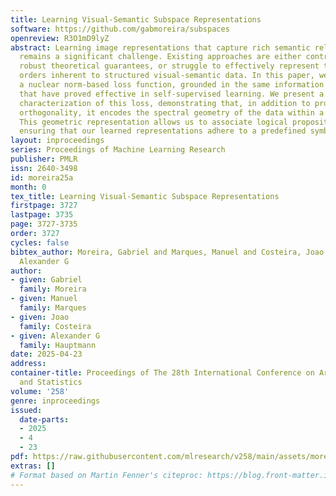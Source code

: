 ```yaml
---
title: Learning Visual-Semantic Subspace Representations
software: https://github.com/gabmoreira/subspaces
openreview: R3O1mD9lyZ
abstract: Learning image representations that capture rich semantic relationships
  remains a significant challenge. Existing approaches are either contrastive, lacking
  robust theoretical guarantees, or struggle to effectively represent the partial
  orders inherent to structured visual-semantic data. In this paper, we introduce
  a nuclear norm-based loss function, grounded in the same information theoretic principles
  that have proved effective in self-supervised learning. We present a theoretical
  characterization of this loss, demonstrating that, in addition to promoting class
  orthogonality, it encodes the spectral geometry of the data within a subspace lattice.
  This geometric representation allows us to associate logical propositions with subspaces,
  ensuring that our learned representations adhere to a predefined symbolic structure.
layout: inproceedings
series: Proceedings of Machine Learning Research
publisher: PMLR
issn: 2640-3498
id: moreira25a
month: 0
tex_title: Learning Visual-Semantic Subspace Representations
firstpage: 3727
lastpage: 3735
page: 3727-3735
order: 3727
cycles: false
bibtex_author: Moreira, Gabriel and Marques, Manuel and Costeira, Joao and Hauptmann,
  Alexander G
author:
- given: Gabriel
  family: Moreira
- given: Manuel
  family: Marques
- given: Joao
  family: Costeira
- given: Alexander G
  family: Hauptmann
date: 2025-04-23
address:
container-title: Proceedings of The 28th International Conference on Artificial Intelligence
  and Statistics
volume: '258'
genre: inproceedings
issued:
  date-parts:
  - 2025
  - 4
  - 23
pdf: https://raw.githubusercontent.com/mlresearch/v258/main/assets/moreira25a/moreira25a.pdf
extras: []
# Format based on Martin Fenner's citeproc: https://blog.front-matter.io/posts/citeproc-yaml-for-bibliographies/
---
```

